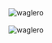 <div>
  <img align="center" src="https://github-readme-stats.vercel.app/api?username=waglero&show_icons=true&theme=dark&count_private=true" alt="waglero" />
<div/>

<br>

<div>
  <img align="center" src="https://github-readme-stats.vercel.app/api/top-langs/?username=waglero&layout=compact&hide=html&theme=dark" alt="waglero" />
<div/>  
